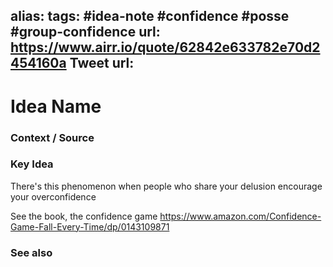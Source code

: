 alias: 
tags: #idea-note #confidence #posse #group-confidence
url: https://www.airr.io/quote/62842e633782e70d2454160a
Tweet url: 
---
# Idea Name

### Context / Source


### Key Idea

There's this phenomenon when people who share your delusion encourage your overconfidence

See the book, the confidence game
https://www.amazon.com/Confidence-Game-Fall-Every-Time/dp/0143109871

### See also
